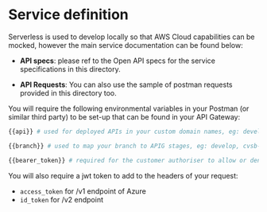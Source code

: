 # Service definition

Serverless is used to develop locally so that AWS Cloud capabilities can be mocked, however the main service documentation can be found below:

- **API specs**: please ref to the Open API specs for the service specifications in this directory.

- **API Requests**: You can also use the sample of postman requests provided in this directory too.

You will require the following environmental variables in your Postman (or similar third party) to be set-up that can be found in your API Gateway:

```sh
{{api}} # used for deployed APIs in your custom domain names, eg: develop, integration, etc..

{{branch}} # used to map your branch to APIG stages, eg: develop, cvsb-1234

{{bearer_token}} # required for the customer authoriser to allow or deny lambda invocations based on roles and resources
```

You will also require a jwt token to add to the headers of your request:

- `access_token` for /v1 endpoint of Azure
- `id_token` for /v2 endpoint
